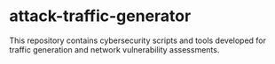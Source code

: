 # attack-traffic-generator
This repository contains cybersecurity scripts and tools developed for traffic generation and network vulnerability assessments.
